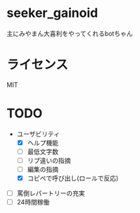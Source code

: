 # seeker_gainoid
主にみやまん大喜利をやってくれるbotちゃん

# ライセンス

MIT

# TODO
* ユーザビリティ
    * [x] ヘルプ機能
    * [ ] 最低文字数
    * [ ] リプ違いの指摘
    * [ ] 編集の指摘
    * [x] コピペで呼び出し(ロールで反応)
* [ ] 罵倒レパートリーの充実
* [ ] 24時間稼働
